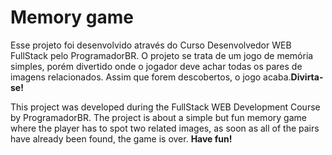# Memory game

Esse projeto foi desenvolvido através do Curso Desenvolvedor WEB FullStack pelo ProgramadorBR. O projeto se trata de um jogo de memória simples, porém divertido onde o jogador deve achar todas os pares de imagens relacionados. Assim que forem descobertos, o jogo acaba.**Divirta-se!**

This project was developed during the FullStack WEB Development Course by ProgramadorBR. The project is about a simple but fun memory game where the player has to spot two related images, as soon as all of the pairs have already been found, the game is over. **Have fun!**